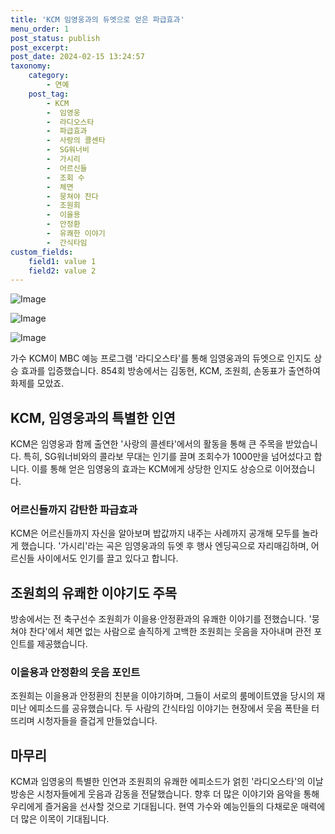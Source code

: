 ```yaml
---
title: 'KCM 임영웅과의 듀엣으로 얻은 파급효과'
menu_order: 1
post_status: publish
post_excerpt: 
post_date: 2024-02-15 13:24:57
taxonomy:
    category:
        - 연예
    post_tag:
        - KCM
        -  임영웅
        -  라디오스타
        -  파급효과
        -  사랑의 콜센타
        -  SG워너비
        -  가시리
        -  어르신들
        -  조회 수
        -  체면
        -  뭉쳐야 찬다
        -  조원희
        -  이을용
        -  안정환
        -  유쾌한 이야기
        -  간식타임
custom_fields:
    field1: value 1
    field2: value 2
---
```


![Image](https://mimgnews.pstatic.net/image/108/2024/02/14/0003214823_001_20240214235501253.jpg?type=w540)

![Image](https://ssl.pstatic.net/mimgnews/image/108/2024/02/14/0003214823_002_20240214235501299.jpg?type=w540)

![Image](https://mimgnews.pstatic.net/image/108/2024/02/14/0003214823_003_20240214235501398.jpg?type=w540)

가수 KCM이 MBC 예능 프로그램 '라디오스타'를 통해 임영웅과의 듀엣으로 인지도 상승 효과를 입증했습니다. 854회 방송에서는 김동현, KCM, 조원희, 손동표가 출연하여 화제를 모았죠.
## KCM, 임영웅과의 특별한 인연
KCM은 임영웅과 함께 출연한 '사랑의 콜센타'에서의 활동을 통해 큰 주목을 받았습니다. 특히, SG워너비와의 콜라보 무대는 인기를 끌며 조회수가 1000만을 넘어섰다고 합니다. 이를 통해 얻은 임영웅의 효과는 KCM에게 상당한 인지도 상승으로 이어졌습니다.
### 어르신들까지 감탄한 파급효과
KCM은 어르신들까지 자신을 알아보며 밥값까지 내주는 사례까지 공개해 모두를 놀라게 했습니다. '가시리'라는 곡은 임영웅과의 듀엣 후 행사 엔딩곡으로 자리매김하며, 어르신들 사이에서도 인기를 끌고 있다고 합니다.
## 조원희의 유쾌한 이야기도 주목
방송에서는 전 축구선수 조원희가 이을용·안정환과의 유쾌한 이야기를 전했습니다. '뭉쳐야 찬다'에서 체면 없는 사람으로 솔직하게 고백한 조원희는 웃음을 자아내며 관전 포인트를 제공했습니다. 
### 이을용과 안정환의 웃음 포인트
조원희는 이을용과 안정환의 친분을 이야기하며, 그들이 서로의 룸메이트였을 당시의 재미난 에피소드를 공유했습니다. 두 사람의 간식타임 이야기는 현장에서 웃음 폭탄을 터뜨리며 시청자들을 즐겁게 만들었습니다.
## 마무리
KCM과 임영웅의 특별한 인연과 조원희의 유쾌한 에피소드가 얽힌 '라디오스타'의 이날 방송은 시청자들에게 웃음과 감동을 전달했습니다. 향후 더 많은 이야기와 음악을 통해 우리에게 즐거움을 선사할 것으로 기대됩니다. 현역 가수와 예능인들의 다채로운 매력에 더 많은 이목이 기대됩니다.
